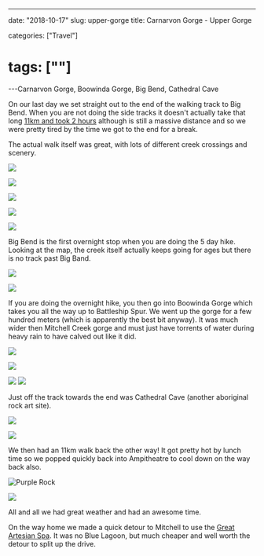---

date: "2018-10-17"
slug: upper-gorge
title: Carnarvon Gorge - Upper Gorge

categories: ["Travel"]
# tags: [""]
---Carnarvon Gorge, Boowinda Gorge, Big Bend, Cathedral Cave


On our last day we set straight out to the end of the walking track to Big Bend.
When you are not doing the side tracks it doesn't actually take that long
[11km and took 2 hours](https://www.strava.com/activities/1907628547)
although is still a massive distance and so we were pretty tired by the time we got to the end for a break.

The actual walk itself was great, with lots of different creek crossings and scenery.

![](2018-10-17-upper-gorge\creek1.JPG "")

![](2018-10-17-upper-gorge\creek2.JPG "")

![](2018-10-17-upper-gorge\creek3.JPG "")

![](2018-10-17-upper-gorge\creek4.JPG "")

![](2018-10-17-upper-gorge\creek5.JPG "")

Big Bend is the first overnight stop when you are doing the 5 day hike.
Looking at the map, the creek itself actually keeps going for ages but there is no track past Big Band.

![](2018-10-17-upper-gorge\big-bend1.JPG "")

![](2018-10-17-upper-gorge\big-bend2.JPG "")

If you are doing the overnight hike, you then go into Boowinda Gorge which takes you all the way up to Battleship Spur.
We went up the gorge for a few hundred meters (which is apparently the best bit anyway).
It was much wider then Mitchell Creek gorge and must just have torrents of water during heavy rain to have calved out like it did.

![](2018-10-17-upper-gorge\boowinda-gorge1.JPG "")

![](2018-10-17-upper-gorge\boowinda-gorge2.JPG "")

![](2018-10-17-upper-gorge\boowinda-gorge3.JPG "")
![](2018-10-17-upper-gorge\boowinda-gorge4.JPG "")

Just off the track towards the end was Cathedral Cave (another aboriginal rock art site).

![](2018-10-17-upper-gorge\cathedral-cave1.JPG "")

![](2018-10-17-upper-gorge\cathedral-cave2.JPG "")

We then had an 11km walk back the other way!
It got pretty hot by lunch time so we popped quickly back into Ampitheatre to cool down on the way back also.

![](2018-10-17-upper-gorge\purple-rock.JPG "Purple Rock")

![](2018-10-17-upper-gorge\creek6.JPG "")

All and all we had great weather and had an awesome time.

On the way home we made a quick detour to Mitchell to use the [Great Artesian Spa](https://www.greatartesianspa.com/).
It was no Blue Lagoon, but much cheaper and well worth the detour to split up the drive.
